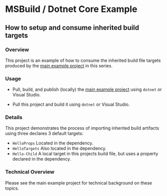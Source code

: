 # MSBuild / Dotnet Core Example

## How to setup and consume inherited build targets

### Overview

This project is an example of how to consume the inherited build file targets produced by the [main example project](https://github.com/JollyWizard/InheritableBuildTarget.csproj) in this series.

### Usage

* Pull, build, and publish (locally) the [main example project](https://github.com/JollyWizard/InheritableBuildTarget.csproj) using `dotnet` or Visual Studio.

* Pull this project and build it using `dotnet` or Visual Studio.

### Details

This project demonstrates the process of importing inherited build artifacts using three declares 3 default targets:

* `HelloProps` Located in the dependency.
* `HelloTargets` Also located in the dependency.
* `Hello-Child` A local target in this projects build file, but uses a property declared in the dependency.

### Technical Overview

Please see the main example project for technical background on these topics.